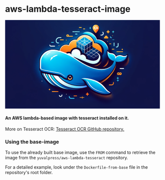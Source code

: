 # aws-lambda-tesseract-image
<img src="images/GitHub-logo.png"></img></br>

#### An AWS lambda-based image with tesseract installed on it. </br> 
More on Tesseract OCR: <a href=https://github.com/tesseract-ocr/tesseract>Tesseract OCR GitHub repository.</a>

### Using the base-image

To use the already built base image, use the `FROM` command to retrieve the image from the `yuvalpress/aws-lambda-tesseract`  repository.

For a detailed example, look under the `Dockerfile-from-base` file in the repository's root folder.
